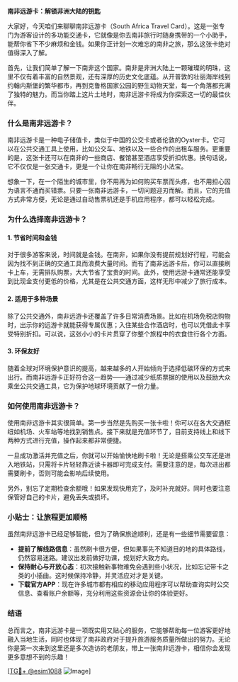 **南非远游卡：解锁非洲大陆的钥匙**

大家好，今天咱们来聊聊南非远游卡（South Africa Travel Card）。这是一张专门为游客设计的多功能交通卡，它就像是你去南非旅行时随身携带的一个小助手，能帮你省下不少麻烦和金钱。如果你正计划一次难忘的南非之旅，那么这张卡绝对值得深入了解。

首先，让我们简单了解一下南非这个国家。南非是非洲大陆上一颗璀璨的明珠，这里不仅有着丰富的自然景观，还有深厚的历史文化底蕴。从开普敦的壮丽海岸线到约翰内斯堡的繁华都市，再到克鲁格国家公园的野生动物天堂，每一个角落都充满了独特的魅力。而当你踏上这片土地时，南非远游卡将成为你探索这一切的最佳伙伴。

### **什么是南非远游卡？**

南非远游卡是一种电子储值卡，类似于中国的公交卡或者伦敦的Oyster卡。它可以在公共交通工具上使用，比如公交车、地铁以及一些合作的出租车服务。更重要的是，这张卡还可以在南非的一些商店、餐馆甚至酒店享受折扣优惠。换句话说，它不仅仅是一张交通卡，更是一个让你在南非畅行无阻的小法宝。

想象一下，在一个陌生的城市里，你不用再为如何购买车票而头疼，也不用担心因为语言不通而买错票。只要一张南非远游卡，一切问题迎刃而解。而且，它的充值方式非常方便，无论是通过自动售票机还是手机应用程序，都可以轻松完成。

### **为什么选择南非远游卡？**

#### **1. 节省时间和金钱**
对于很多游客来说，时间就是金钱。在南非，如果你没有提前规划好行程，可能会因为找不到正确的交通工具而浪费大量时间。而有了南非远游卡后，你可以直接刷卡上车，无需排队购票，大大节省了宝贵的时间。此外，使用远游卡通常还能享受到比现金支付更低的价格，尤其是在公共交通方面，这样无形中减少了旅行成本。

#### **2. 适用于多种场景**
除了公共交通外，南非远游卡还覆盖了许多日常消费场景。比如在机场免税店购物时，出示你的远游卡就能获得专属优惠；入住某些合作酒店时，也可以凭借此卡享受特别折扣。可以说，这张小小的卡片贯穿了你整个旅程中的衣食住行各个方面。

#### **3. 环保友好**
随着全球对环境保护意识的提高，越来越多的人开始倾向于选择低碳环保的方式来出行。而南非远游卡正好符合这一趋势——通过减少纸质票据的使用以及鼓励大众乘坐公共交通工具，它为保护地球环境贡献了一份力量。

### **如何使用南非远游卡？**

使用南非远游卡其实很简单。第一步当然是先购买一张卡啦！你可以在各大交通枢纽如机场、火车站等地找到销售点。接下来就是充值环节了，目前支持线上和线下两种方式进行充值，操作起来都非常便捷。

一旦成功激活并充值之后，你就可以开始愉快地刷卡啦！无论是搭乘公交车还是进入地铁站，只需将卡片轻轻靠近读卡器即可完成支付。需要注意的是，每次进出都需要刷卡，否则可能会影响后续使用。

另外，别忘了定期检查余额哦！如果发现快用完了，及时补充就好。同时也要注意保管好自己的卡片，避免丢失或损坏。

### **小贴士：让旅程更加顺畅**

虽然南非远游卡已经足够智能，但为了确保旅途顺利，还是有一些细节需要留意：

- **提前了解线路信息**：虽然刷卡很方便，但如果事先不知道目的地的具体路线，仍然容易迷路。建议出发前做好功课，规划好大致方向。
- **保持耐心与开放心态**：初次接触新事物难免会遇到些小状况，比如忘记带卡之类的小插曲。这时候保持冷静，并灵活应对才是关键。
- **下载官方APP**：现在许多城市都有相应的移动应用程序可以帮助查询实时公交信息、查看账户余额等，充分利用这些资源会让你的体验更好。

### **结语**

总而言之，南非远游卡是一项既实用又贴心的服务，它能够帮助每一位游客更好地融入当地生活，同时也体现了南非政府对于提升旅游服务质量所做出的努力。无论你是第一次来到这里还是多次造访的老朋友，带上一张南非远游卡，相信你会发现更多意想不到的乐趣！

[[TG💪+ @esim1088](https://t.me/s/esim1088) ![Image](https://i.postimg.cc/4NQfJmqS/Snipaste-2025-05-13-00-14-12.png)]